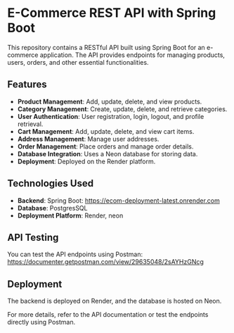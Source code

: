 # E-Commerce REST API with Spring Boot

This repository contains a RESTful API built using Spring Boot for an e-commerce application. The API provides endpoints for managing products, users, orders, and other essential functionalities.

## Features
- **Product Management**: Add, update, delete, and view products.
- **Category Management**: Create, update, delete, and retrieve categories.
- **User Authentication**: User registration, login, logout, and profile retrieval.
- **Cart Management**: Add, update, delete, and view cart items.
- **Address Management**: Manage user addresses.
- **Order Management**: Place orders and manage order details.
- **Database Integration**: Uses a Neon database for storing data.
- **Deployment**: Deployed on the Render platform.

## Technologies Used
- **Backend**: Spring Boot: https://ecom-deployment-latest.onrender.com
- **Database**: PostgresSQL
- **Deployment Platform**: Render, neon

## API Testing
You can test the API endpoints using Postman: https://documenter.getpostman.com/view/29635048/2sAYHzGNcg

## Deployment
The backend is deployed on Render, and the database is hosted on Neon.

For more details, refer to the API documentation or test the endpoints directly using Postman.
